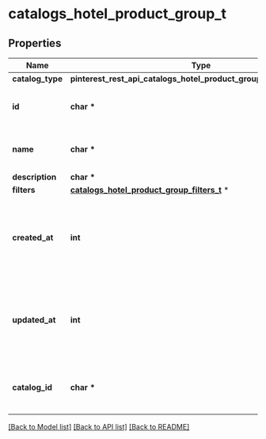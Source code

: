 # catalogs_hotel_product_group_t

## Properties
Name | Type | Description | Notes
------------ | ------------- | ------------- | -------------
**catalog_type** | **pinterest_rest_api_catalogs_hotel_product_group_CATALOGTYPE_e** |  | 
**id** | **char \*** | ID of the hotel product group. | 
**name** | **char \*** | Name of hotel product group | [optional] 
**description** | **char \*** |  | [optional] 
**filters** | [**catalogs_hotel_product_group_filters_t**](catalogs_hotel_product_group_filters.md) \* |  | 
**created_at** | **int** | Unix timestamp in seconds of when catalog product group was created. | [optional] 
**updated_at** | **int** | Unix timestamp in seconds of last time catalog product group was updated. | [optional] 
**catalog_id** | **char \*** | Catalog id pertaining to the hotel product group. | 

[[Back to Model list]](../README.md#documentation-for-models) [[Back to API list]](../README.md#documentation-for-api-endpoints) [[Back to README]](../README.md)


